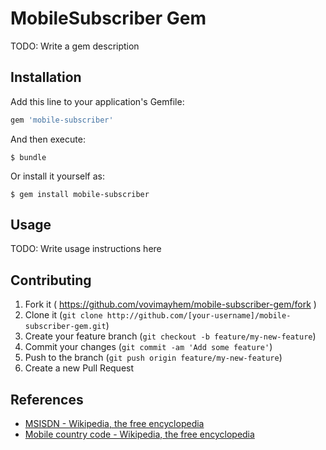 # MobileSubscriber Gem

TODO: Write a gem description

## Installation

Add this line to your application's Gemfile:

```ruby
gem 'mobile-subscriber'
```

And then execute:

    $ bundle

Or install it yourself as:

    $ gem install mobile-subscriber

## Usage

TODO: Write usage instructions here

## Contributing

1. Fork it ( https://github.com/vovimayhem/mobile-subscriber-gem/fork )
2. Clone it (`git clone http://github.com/[your-username]/mobile-subscriber-gem.git`)
3. Create your feature branch (`git checkout -b feature/my-new-feature`)
4. Commit your changes (`git commit -am 'Add some feature'`)
5. Push to the branch (`git push origin feature/my-new-feature`)
6. Create a new Pull Request

## References
- [MSISDN - Wikipedia, the free encyclopedia](http://en.wikipedia.org/wiki/MSISDN)
- [Mobile country code - Wikipedia, the free encyclopedia](http://en.wikipedia.org/wiki/Mobile_country_code)
